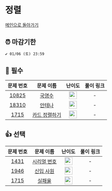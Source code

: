 # 정렬

[메인으로 돌아가기](https://github.com/SeoYeomm/Algorithm_Py)

## ⏰ 마감기한
```html
✔️ 01/06 (토) 23:59
```


## 🙏 필수

|  문제 번호  |  문제 이름  |  난이도  |  풀이 링크  | 
| :--------: | :--------: | :------: | :-------: | 
| <a href="https://www.acmicpc.net/problem/10825" target="_blank">10825</a> | <a href="https://www.acmicpc.net/problem/10825" target="_blank">국영수</a> | <img height="25px" width="25px" src="https://static.solved.ac/tier_small/7.svg"/> |  -  |  
|  <a href="https://www.acmicpc.net/problem/18310" target="_blank">18310</a>  |   <a href="https://www.acmicpc.net/problem/18310" target="_blank">안테나</a>    | <img height="25px" width="25px" src="https://static.solved.ac/tier_small/8.svg"/> |  - | 
| <a href="https://www.acmicpc.net/problem/1715" target="_blank">1715</a> |   <a href="https://www.acmicpc.net/problem/1715" target="_blank">카드 정렬하기</a>   | <img height="25px" width="25px" src="https://static.solved.ac/tier_small/12.svg"/> |  -  | 



## 👍 선택

|  문제 번호  |  문제 이름  |                                        난이도                                         |  풀이 링크  | 
| :--------: | :--------: |:----------------------------------------------------------------------------------:| :-------: | 
| <a href="https://www.acmicpc.net/problem/1431" target="_blank">1431</a> | <a href="https://www.acmicpc.net/problem/1431" target="_blank">시리얼 번호</a> | <img height="25px" width="25px" src="https://static.solved.ac/tier_small/8.svg"/>  |  -  |  
|  <a href="https://www.acmicpc.net/problem/1946" target="_blank">1946</a>  |   <a href="https://www.acmicpc.net/problem/1946" target="_blank">신입 사원</a>    | <img height="25px" width="25px" src="https://static.solved.ac/tier_small/10.svg"/> |  - | 
| <a href="https://school.programmers.co.kr/learn/courses/30/lessons/42889" target="_blank">1715</a> |   <a href="https://school.programmers.co.kr/learn/courses/30/lessons/42889" target="_blank">실패율</a>   | <img height="25px" width="25px" src="https://static.solved.ac/tier_small/12.svg"/> |  -  | 
